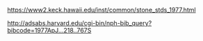 https://www2.keck.hawaii.edu/inst/common/stone_stds_1977.html

http://adsabs.harvard.edu/cgi-bin/nph-bib_query?bibcode=1977ApJ...218..767S
